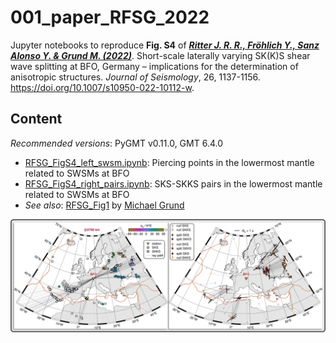 # 001_paper_RFSG_2022

Jupyter notebooks to reproduce **Fig. S4** of [**_Ritter J. R. R., Fröhlich Y., Sanz Alonso Y. & Grund M. (2022)_**](https://doi.org/10.1007/s10950-022-10112-w). Short-scale laterally varying SK(K)S shear wave splitting at BFO, Germany – implications for the determination of anisotropic structures. _Journal of Seismology_, 26, 1137-1156. https://doi.org/10.1007/s10950-022-10112-w.

## Content

_Recommended versions_: PyGMT v0.11.0, GMT 6.4.0

- [RFSG_FigS4_left_swsm.ipynb](https://github.com/yvonnefroehlich/gmt-pygmt-plotting/blob/main/001_paper_RFSG_2022/Figure_S4/RFSG_FigS4_left_swsm.ipynb): Piercing points in the lowermost mantle related to SWSMs at BFO
- [RFSG_FigS4_right_pairs.ipynb](https://github.com/yvonnefroehlich/gmt-pygmt-plotting/blob/main/001_paper_RFSG_2022/Figure_S4/RFSG_FigS4_right_pairs.ipynb): SKS-SKKS pairs in the lowermost mantle related to SWSMs at BFO
- _See also_: [RFSG_Fig1](https://github.com/michaelgrund/GMT-plotting/tree/main/010_paper_RFSG2022) by [Michael Grund](https://github.com/michaelgrund)

![](https://github.com/yvonnefroehlich/gmt-pygmt-plotting/raw/main/_images/github_maps_readme_001bfo.png)
